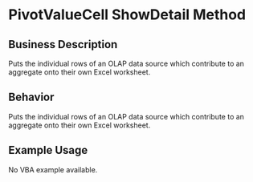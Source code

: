 # PivotValueCell ShowDetail Method

## Business Description
Puts the individual rows of an OLAP data source which contribute to an aggregate onto their own Excel worksheet.

## Behavior
Puts the individual rows of an OLAP data source which contribute to an aggregate onto their own Excel worksheet.

## Example Usage
No VBA example available.